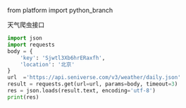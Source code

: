 from platform import python_branch


天气爬虫接口

```python
import json
import requests
body = {
    'key': 'Sjwtl3Xb6hrERaxfh',
    'location': '北京'
}
url  ='https://api.seniverse.com/v3/weather/daily.json'
result = requests.get(url=url, params=body, timeout=3)
res = json.loads(result.text, encoding='utf-8')
print(res)
```